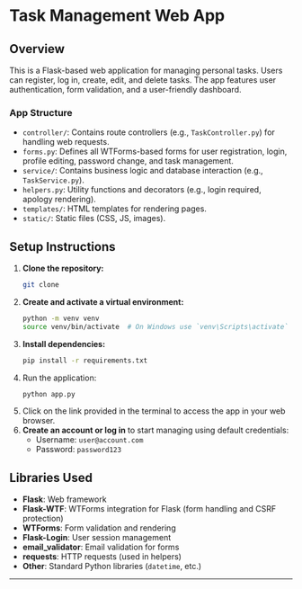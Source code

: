 # Task Management Web App

## Overview

This is a Flask-based web application for managing personal tasks. Users can register, log in, create, edit, and delete tasks. The app features user authentication, form validation, and a user-friendly dashboard.

### App Structure

- `controller/`: Contains route controllers (e.g., `TaskController.py`) for handling web requests.
- `forms.py`: Defines all WTForms-based forms for user registration, login, profile editing, password change, and task management.
- `service/`: Contains business logic and database interaction (e.g., `TaskService.py`).
- `helpers.py`: Utility functions and decorators (e.g., login required, apology rendering).
- `templates/`: HTML templates for rendering pages.
- `static/`: Static files (CSS, JS, images).

## Setup Instructions

1. **Clone the repository:** 
   ```bash
   git clone
2. **Create and activate a virtual environment:**
    ```bash
   python -m venv venv
   source venv/bin/activate  # On Windows use `venv\Scripts\activate`
   ```
3. **Install dependencies:**
    ```bash
   pip install -r requirements.txt
   ```
4. Run the application:
   ```bash
   python app.py
   ```
5. Click on the link provided in the terminal to access the app in your web browser.
6. **Create an account or log in** to start managing using  default credentials:
   - Username: `user@account.com`
   - Password: `password123`

## Libraries Used

- **Flask**: Web framework
- **Flask-WTF**: WTForms integration for Flask (form handling and CSRF protection)
- **WTForms**: Form validation and rendering
- **Flask-Login**: User session management
- **email_validator**: Email validation for forms
- **requests**: HTTP requests (used in helpers)
- **Other**: Standard Python libraries (`datetime`, etc.)

---
